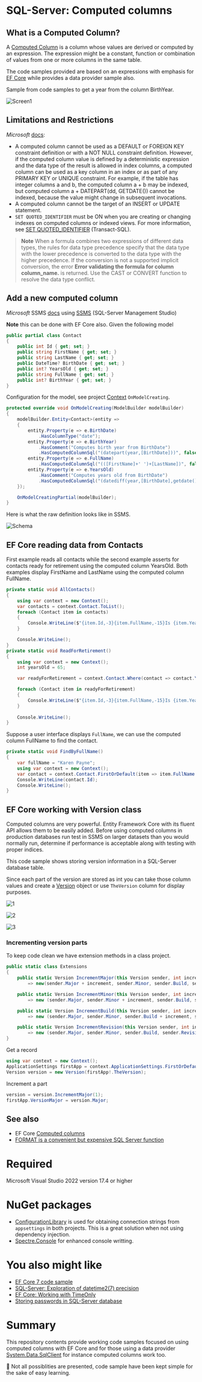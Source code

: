 # SQL-Server: Computed columns



## What is a Computed Column?

A [Computed Column](https://learn.microsoft.com/en-us/sql/relational-databases/tables/specify-computed-columns-in-a-table?view=sql-server-ver16) is a column whose values are derived or computed by an expression. The expression might be a constant, function or combination of values from one or more columns in the same table. 

The code samples provided are based on an expressions with emphasis for [EF Core](https://learn.microsoft.com/en-us/ef/core/) while provides a data provider sample also.


Sample from code samples to get a year from the column BirthYear.

![Screen1](assets/screen1.png)

## Limitations and Restrictions

*Microsoft* [docs](https://learn.microsoft.com/en-us/sql/relational-databases/tables/specify-computed-columns-in-a-table?view=sql-server-ver16#Limitations):

- A computed column cannot be used as a DEFAULT or FOREIGN KEY constraint definition or with a NOT NULL constraint definition. However, if the computed column value is defined by a deterministic expression and the data type of the result is allowed in index columns, a computed column can be used as a key column in an index or as part of any PRIMARY KEY or UNIQUE constraint. For example, if the table has integer columns a and b, the computed column a + b may be indexed, but computed column a + DATEPART(dd, GETDATE()) cannot be indexed, because the value might change in subsequent invocations.
- A computed column cannot be the target of an INSERT or UPDATE statement.
- `SET QUOTED_IDENTIFIER` must be ON when you are creating or changing indexes on computed columns or indexed views. For more information, see [SET QUOTED_IDENTIFIER](https://learn.microsoft.com/en-us/sql/t-sql/statements/set-quoted-identifier-transact-sql?view=sql-server-ver16) (Transact-SQL).


> **Note**
> When a formula combines two expressions of different data types, the rules for data type precedence specify that the data type with the lower precedence is converted to the data type with the higher precedence. If the conversion is not a supported implicit conversion, the error **Error validating the formula for column column_name.** is returned. Use the CAST or CONVERT function to resolve the data type conflict. 

## Add a new computed column

*Microsoft* SSMS [docs](https://learn.microsoft.com/en-us/sql/relational-databases/tables/specify-computed-columns-in-a-table?view=sql-server-ver16#SSMSProcedure) using [SSMS](https://learn.microsoft.com/en-us/sql/ssms/download-sql-server-management-studio-ssms?view=sql-server-ver16) (SQL-Server Management Studio)



**Note** this can be done with EF Core also. Given the following model

```csharp
public partial class Contact
{
    public int Id { get; set; }
    public string FirstName { get; set; }
    public string LastName { get; set; }
    public DateTime? BirthDate { get; set; }
    public int? YearsOld { get; set; }
    public string FullName { get; set; }
    public int? BirthYear { get; set; }
}
```

Configuration for the model, see project [Context](EntityFrameworkCore/Data/Context.cs) `OnModelCreating`.


```csharp
protected override void OnModelCreating(ModelBuilder modelBuilder)
{
    modelBuilder.Entity<Contact>(entity =>
    {
        entity.Property(e => e.BirthDate)
            .HasColumnType("date");
        entity.Property(e => e.BirthYear)
            .HasComment("Computes birth year from BirthDate")
            .HasComputedColumnSql("(datepart(year,[BirthDate]))", false);
        entity.Property(e => e.FullName)
            .HasComputedColumnSql("(([FirstName]+' ')+[LastName])", false);
        entity.Property(e => e.YearsOld)
            .HasComment("Computes years old from BirthDate")
            .HasComputedColumnSql("(datediff(year,[BirthDate],getdate()))", false);
    });

    OnModelCreatingPartial(modelBuilder);
}
```

Here is what the raw definition looks like in SSMS.

![Schema](assets/schema.png)

## EF Core reading data from Contacts

First example reads all contacts while the second example asserts for contacts ready for retirement using the computed column YearsOld. Both examples display FirstName and LastName using the computed column FullName.

```csharp
private static void AllContacts()
{
    using var context = new Context();
    var contacts = context.Contact.ToList();
    foreach (Contact item in contacts)
    {
        Console.WriteLine($"{item.Id,-3}{item.FullName,-15}Is {item.YearsOld,-3}years old born {item.BirthYear}");
    }

    Console.WriteLine();
}
private static void ReadForRetirement()
{
    using var context = new Context();
    int yearsOld = 65;

    var readyForRetirement = context.Contact.Where(contact => contact.YearsOld > yearsOld).ToList();

    foreach (Contact item in readyForRetirement)
    {
        Console.WriteLine($"{item.Id,-3}{item.FullName,-15}Is {item.YearsOld,-3}years old born {item.BirthYear}");
    }
        
    Console.WriteLine();
}
```

Suppose a user interface displays `FullName`, we can use the computed column FullName to find the contact.

```csharp
private static void FindByFullName()
{
    var fullName = "Karen Payne";
    using var context = new Context();
    var contact = context.Contact.FirstOrDefault(item => item.FullName == fullName);
    Console.WriteLine(contact.Id);
    Console.WriteLine();
}
```

## EF Core working with Version class

Computed columns are very powerful. Entity Framework Core with its fluent API allows them to be easily added. Before using computed columns in production databases run test in SSMS on larger datasets than you would normally run, determine if performance is acceptable along with testing with proper indices.


This code sample shows storing version information in a SQL-Server database table.

Since each part of the version are stored as int you can take those column values and create a [Version](https://learn.microsoft.com/en-us/dotnet/api/system.version?view=net-7.0) object or use `TheVersion` column for display purposes.

![1](EntityFrameworkCore2/assets/figure2.png)

![2](EntityFrameworkCore2/assets/Figure1.png)

![3](EntityFrameworkCore2/assets/figure3.png)


### Incrementing version parts

To keep code clean we have extension methods in a class project.

```csharp
public static class Extensions
{
    public static Version IncrementMajor(this Version sender, int increment = 1) 
        => new(sender.Major + increment, sender.Minor, sender.Build, sender.Revision);

    public static Version IncrementMinor(this Version sender, int increment = 1) 
        => new (sender.Major, sender.Minor + increment, sender.Build, sender.Revision);

    public static Version IncrementBuild(this Version sender, int increment = 1) 
        => new (sender.Major, sender.Minor, sender.Build + increment, sender.Revision);

    public static Version IncrementRevision(this Version sender, int increment = 1) 
        => new (sender.Major, sender.Minor, sender.Build, sender.Revision + increment);
}
```

Get a record

```csharp
using var context = new Context();
ApplicationSettings firstApp = context.ApplicationSettings.FirstOrDefault();
Version version = new Version(firstApp!.TheVersion);
```

Increment a part

```csharp
version = version.IncrementMajor(1);
firstApp.VersionMajor = version.Major;
```



## See also

- EF Core [Computed columns](https://learn.microsoft.com/en-us/ef/core/modeling/generated-properties?tabs=data-annotations#computed-columns)
- [FORMAT is a convenient but expensive SQL Server function](https://www.mssqltips.com/sqlservertip/7145/sql-date-format-comparison-computed-column-materialized-column/)

# Required

Microsoft Visual Studio 2022 version 17.4 or higher

# NuGet packages

- [ConfigurationLibrary](https://www.nuget.org/packages/ConfigurationLibrary/) is used for obtaining connection strings from `appsettings` in both projects. This is a great solution when not using dependency injection.
- [Spectre.Console](https://www.nuget.org/packages/Spectre.Console/0.45.1-preview.0.47) for enhanced console writting.


# You also might like

- [EF Core 7 code sample](https://github.com/karenpayneoregon/ef-core-7-samples)
- [SQL-Server: Exploration of datetime2(7) precision](https://github.com/karenpayneoregon/sql-server-datetime2)
- [EF Core: Working with TimeOnly](https://github.com/karenpayneoregon/ef-core-dateonly-timeonly)
- [Storing passwords in SQL-Server database](https://github.com/karenpayneoregon/sql-server-password-secure)

# Summary

This repository contents provide working code samples focused on using computed columns with EF Core and for those using a data provider [System.Data.SqlClient](https://www.nuget.org/packages/System.Data.SqlClient) for instance computed columns work too.

:small_blue_diamond: Not all possiblities are presented, code sample have been kept simple for the sake of easy learning.